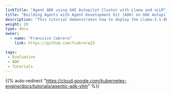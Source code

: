 ```yaml
---
linkTitle: "Agent ADK using GKE Autopilot Cluster with Llama and vLLM"
title: "Building Agents with Agent Development Kit (ADK) on GKE Autopilot cluster using Self-Hosted LLM"
description: "This tutorial demonstrates how to deploy the Llama-3.1-8B-Instruct model on Google Kubernetes Engine (GKE) and vLLM for efficient inference. Additionally, it shows how to integrate an ADK agent to interact with the model, supporting both basic chat completions and tool usage. The setup leverages a GKE Autopilot cluster to handle the computational requirements."
weight: 20
type: docs
owner:
  - name: "Francisco Cabrera"
    link: https://github.com/fcabrera23

tags:
 - Evaluation
 - ADK
 - Tutorials
---
```


{{% auto-redirect "https://cloud.google.com/kubernetes-engine/docs/tutorials/agentic-adk-vllm" %}}